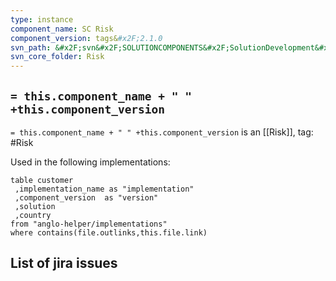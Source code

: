 ```yaml
---
type: instance
component_name: SC Risk
component_version: tags&#x2F;2.1.0
svn_path: &#x2F;svn&#x2F;SOLUTIONCOMPONENTS&#x2F;SolutionDevelopment&#x2F;Risk
svn_core_folder: Risk
---
```


## `= this.component_name + " " +this.component_version`

`= this.component_name + " " +this.component_version` is an [[Risk]],
tag: #Risk

Used in the following implementations:
```dataview
table customer
 ,implementation_name as "implementation"
 ,component_version  as "version"
 ,solution
 ,country  
from "anglo-helper/implementations"
where contains(file.outlinks,this.file.link)
```


## List of jira issues
